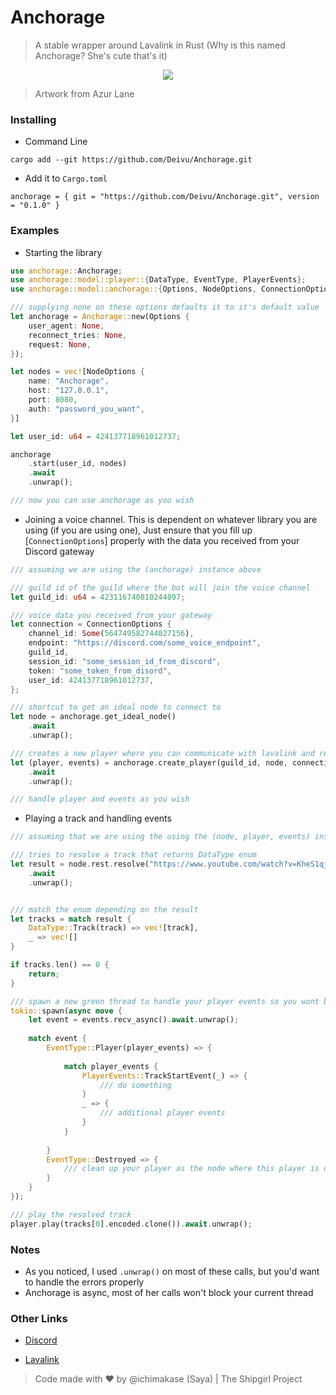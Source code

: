 # Anchorage

> A stable wrapper around Lavalink in Rust (Why is this named Anchorage? She's cute that's it)

<p align="center">
    <img src="https://yuki.suou.moe/Anchorage_CN_Without_BG-zvy6Q7GP.png"> 
</p>

> Artwork from Azur Lane

### Installing

* Command Line
```
cargo add --git https://github.com/Deivu/Anchorage.git
```

* Add it to `Cargo.toml`
```
anchorage = { git = "https://github.com/Deivu/Anchorage.git", version = "0.1.0" }
```

### Examples

* Starting the library

```rs
use anchorage::Anchorage;
use anchorage::model::player::{DataType, EventType, PlayerEvents};
use anchorage::model::anchorage::{Options, NodeOptions, ConnectionOptions};

/// supplying none on these options defaults it to it's default value
let anchorage = Anchorage::new(Options {
    user_agent: None,
    reconnect_tries: None,
    request: None,
});

let nodes = vec![NodeOptions { 
    name: "Anchorage",
    host: "127.0.0.1",
    port: 8080,
    auth: "password_you_want",
}]

let user_id: u64 = 424137718961012737;

anchorage
    .start(user_id, nodes)
    .await
    .unwrap();

/// now you can use anchorage as you wish
```

* Joining a voice channel. This is dependent on whatever library you are using (if you are using one), Just ensure that you fill up [`ConnectionOptions`] properly with the data you received from your Discord gateway
```rs
/// assuming we are using the (anchorage) instance above

/// guild id of the guild where the bot will join the voice channel
let guild_id: u64 = 423116740810244097;

/// voice data you received from your gateway
let connection = ConnectionOptions {
    channel_id: Some(564749582744027156),
    endpoint: "https://discord.com/some_voice_endpoint",
    guild_id,
    session_id: "some_session_id_from_discord",
    token: "some_token_from_disord",
    user_id: 424137718961012737,
};

/// shortcut to get an ideal node to connect to
let node = anchorage.get_ideal_node()
    .await
    .unwrap();

/// creates a new player where you can communicate with lavalink and receive events via a message channel
let (player, events) = anchorage.create_player(guild_id, node, connection)
    .await
    .unwrap();

/// handle player and events as you wish
```

* Playing a track and handling events
```rs
/// assuming that we are using the using the (node, player, events) instance from above

/// tries to resolve a track that returns DataType enum
let result = node.rest.resolve("https://www.youtube.com/watch?v=KheS1qj4fyk")
    .await
    .unwrap();


/// match the enum depending on the result
let tracks = match result {
    DataType::Track(track) => vec![track],
    _ => vec![]
}

if tracks.len() == 0 {
    return;
}

/// spawn a new green thread to handle your player events so you wont block the current thread you are on
tokio::spawn(async move {
    let event = events.recv_async().await.unwrap();
    
    match event {
        EventType::Player(player_events) => {
        
            match player_events {
                PlayerEvents::TrackStartEvent(_) => {
                    /// do something
                }
                _ => {
                    /// additional player events
                }
            }
            
        }
        EventType::Destroyed => {
            /// clean up your player as the node where this player is destroyed, or move your player, your call
        }
    }
});

/// play the resolved track
player.play(tracks[0].encoded.clone()).await.unwrap();
```

### Notes

* As you noticed, I used `.unwrap()` on most of these calls, but you'd want to handle the errors properly
* Anchorage is async, most of her calls won't block your current thread

### Other Links

- [Discord](https://discord.gg/FVqbtGu)

- [Lavalink](https://github.com/lavalink-devs/Lavalink)

> Code made with ❤ by @ichimakase (Saya) | The Shipgirl Project